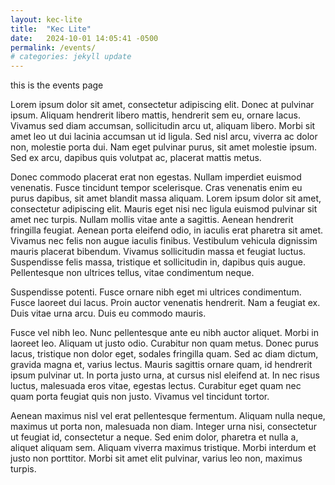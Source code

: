 ```yaml
---
layout: kec-lite
title:  "Kec Lite"
date:   2024-10-01 14:05:41 -0500
permalink: /events/
# categories: jekyll update
---
```



this is the events page


Lorem ipsum dolor sit amet, consectetur adipiscing elit. Donec at pulvinar ipsum. Aliquam hendrerit libero mattis, hendrerit sem eu, ornare lacus. Vivamus sed diam accumsan, sollicitudin arcu ut, aliquam libero. Morbi sit amet leo ut dui lacinia accumsan ut id ligula. Sed nisl arcu, viverra ac dolor non, molestie porta dui. Nam eget pulvinar purus, sit amet molestie ipsum. Sed ex arcu, dapibus quis volutpat ac, placerat mattis metus.

Donec commodo placerat erat non egestas. Nullam imperdiet euismod venenatis. Fusce tincidunt tempor scelerisque. Cras venenatis enim eu purus dapibus, sit amet blandit massa aliquam. Lorem ipsum dolor sit amet, consectetur adipiscing elit. Mauris eget nisi nec ligula euismod pulvinar sit amet nec turpis. Nullam mollis vitae ante a sagittis. Aenean hendrerit fringilla feugiat. Aenean porta eleifend odio, in iaculis erat pharetra sit amet. Vivamus nec felis non augue iaculis finibus. Vestibulum vehicula dignissim mauris placerat bibendum. Vivamus sollicitudin massa et feugiat luctus. Suspendisse felis massa, tristique et sollicitudin in, dapibus quis augue. Pellentesque non ultrices tellus, vitae condimentum neque.

Suspendisse potenti. Fusce ornare nibh eget mi ultrices condimentum. Fusce laoreet dui lacus. Proin auctor venenatis hendrerit. Nam a feugiat ex. Duis vitae urna arcu. Duis eu commodo mauris.

Fusce vel nibh leo. Nunc pellentesque ante eu nibh auctor aliquet. Morbi in laoreet leo. Aliquam ut justo odio. Curabitur non quam metus. Donec purus lacus, tristique non dolor eget, sodales fringilla quam. Sed ac diam dictum, gravida magna et, varius lectus. Mauris sagittis ornare quam, id hendrerit ipsum pulvinar ut. In porta justo urna, at cursus nisl eleifend at. In nec risus luctus, malesuada eros vitae, egestas lectus. Curabitur eget quam nec quam porta feugiat quis non justo. Vivamus vel tincidunt tortor.

Aenean maximus nisl vel erat pellentesque fermentum. Aliquam nulla neque, maximus ut porta non, malesuada non diam. Integer urna nisi, consectetur ut feugiat id, consectetur a neque. Sed enim dolor, pharetra et nulla a, aliquet aliquam sem. Aliquam viverra maximus tristique. Morbi interdum et justo non porttitor. Morbi sit amet elit pulvinar, varius leo non, maximus turpis. 

